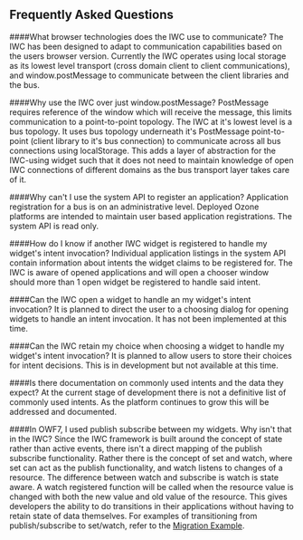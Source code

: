 ## Frequently Asked Questions

####What browser technologies does the IWC use to communicate?
The IWC has been designed to adapt to communication capabilities based on the users browser version. Currently 
the IWC operates using local storage as its lowest level transport (cross domain client to client communications), 
and window.postMessage to communicate between the client libraries and the bus.


####Why use the IWC over just window.postMessage?
PostMessage requires reference of the window which will receive the message, this limits communication to a
point-to-point topology. The IWC at it's lowest level is a bus topology. It uses bus topology underneath it's 
PostMessage point-to-point (client library to it's bus connection) to communicate across all bus connections using
localStorage. This adds a layer of abstraction for the IWC-using widget such that it does not need to maintain 
knowledge of open IWC connections of different domains as the bus transport layer takes care of it.

####Why can't I use the system API to register an application?
Application registration for a bus is on an administrative level. Deployed Ozone platforms are intended to
maintain user based application registrations. The system API is read only.
    
####How do I know if another IWC widget is registered to handle my widget's intent invocation?
Individual application listings in the system API contain information about intents the widget claims to be 
registered for. The IWC is aware of opened applications and will open a chooser window should more than 1 open
widget be registered to handle said intent.
    
####Can the IWC open a widget to handle an my widget's intent invocation?
It is planned to direct the user to a choosing dialog for opening widgets to handle an intent invocation. It
has not been implemented at this time.
    
####Can the IWC retain my choice when choosing a widget to handle my widget's intent invocation?
It is planned to allow users to store their choices for intent decisions. This is in development but not
available at this time.
    
####Is there documentation on commonly used intents and the data they expect?
At the current stage of development there is not a definitive list of commonly used intents. As the platform continues
to grow this will be addressed and documented.

####In OWF7, I used publish subscribe between my widgets. Why isn't that in the IWC?
Since the IWC framework is built around the concept of state rather than active events, there isn't a direct mapping of
the publish subscribe functionality. Rather there is the concept of set and watch, where set can act as the publish
functionality, and watch listens to changes of a resource. The difference between watch and subscribe is watch is state 
aware. A watch registered function will be called when the resource value is changed with both the new value and old
value of the resource. This gives developers the ability to do transitions in their applications without having to 
retain state of data themselves. For examples of transitioning from publish/subscribe to set/watch, refer to the 
[Migration Example](client/migration/pubsub_to_setwatch.md).